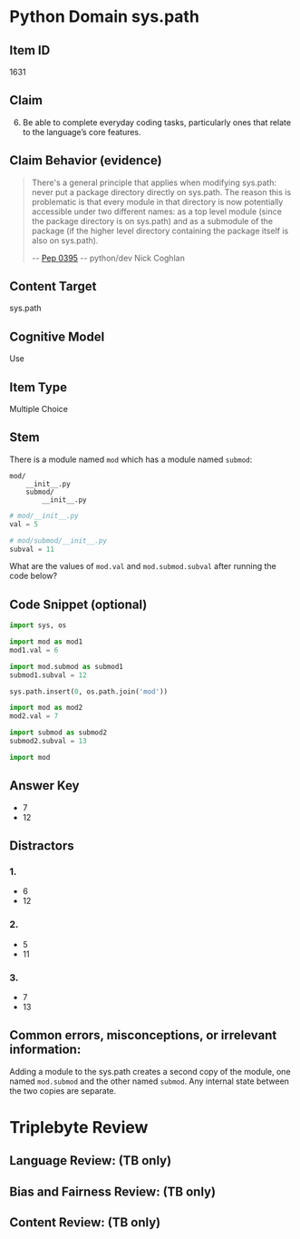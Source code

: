 # Python Domain sys.path

## Item ID
1631

## Claim
6. Be able to complete everyday coding tasks, particularly ones that relate to the language’s core features.

## Claim Behavior (evidence)
> There's a general principle that applies when modifying sys.path: never put a package directory directly on sys.path. The reason this is problematic is that every module in that directory is now potentially accessible under two different names: as a top level module (since the package directory is on sys.path) and as a submodule of the package (if the higher level directory containing the package itself is also on sys.path).
> 
> -- [Pep 0395](https://www.python.org/dev/peps/pep-0395/) -- python/dev Nick Coghlan

## Content Target
sys.path

## Cognitive Model
Use

## Item Type
Multiple Choice

## Stem

There is a module named `mod` which has a module named `submod`:
```
mod/
    __init__.py
    submod/
        __init__.py
```

```python
# mod/__init__.py
val = 5
```

```python
# mod/submod/__init__.py
subval = 11
```
What are the values of `mod.val` and `mod.submod.subval` after running the code below?

## Code Snippet (optional)
```python
import sys, os

import mod as mod1
mod1.val = 6

import mod.submod as submod1
submod1.subval = 12

sys.path.insert(0, os.path.join('mod'))

import mod as mod2
mod2.val = 7

import submod as submod2
submod2.subval = 13

import mod
```

## Answer Key
* 7
* 12

## Distractors

### 1.
* 6
* 12

### 2.
* 5
* 11

### 3.
* 7
* 13

## Common errors, misconceptions, or irrelevant information:
Adding a module to the sys.path creates a second copy of the module, one named `mod.submod` and the other named `submod`.  Any internal state between the two copies are separate.

# Triplebyte Review


## Language Review: (TB only)


## Bias and Fairness Review: (TB only)


## Content Review: (TB only)

